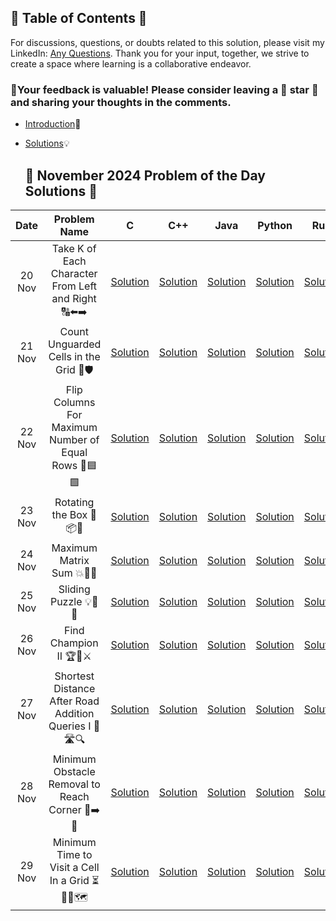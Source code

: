 ## 📜 Table of Contents 📜

For discussions, questions, or doubts related to this solution, please visit my LinkedIn: [Any Questions](https://www.linkedin.com/in/het-patel-8b110525a/). Thank you for your input, together, we strive to create a space where learning is a collaborative endeavor.

### 🔮Your feedback is valuable! Please consider leaving a 🌟 star 🌟 and sharing your thoughts in the comments.

- [Introduction](https://github.com/Hunterdii/Leetcode-POTD/blob/main/README.md)📝
- [Solutions](https://github.com/Hunterdii/Leetcode-POTD/tree/main/November%202024%20Leetcode%20Solution)💡

  ## 📅 **November 2024 Problem of the Day Solutions** 📅

| **Date**  | **Problem Name**                                | **C**                                                                                                                              | **C++**                                                                                                                            | **Java**                                                                                                                           | **Python**                                                                                                                         | **Rust**                                                                                                                           |
|:---------:|:-----------------------------------------------:|:----------------------------------------------------------------------------------------------------------------------------------:|:---------------------------------------------------------------------------------------------------------------------------------:|:---------------------------------------------------------------------------------------------------------------------------------:|:----------------------------------------------------------------------------------------------------------------------------------:|:----------------------------------------------------------------------------------------------------------------------------------:|
| 20 Nov    | Take K of Each Character From Left and Right 🔠⬅️➡️                        | [Solution](https://github.com/Hunterdii/Leetcode-POTD/blob/main/November%202024%20Leetcode%20Solution/2516.Take%20K%20of%20Each%20Character%20From%20Left%20and%20Right.md#code-c)  | [Solution](https://github.com/Hunterdii/Leetcode-POTD/blob/main/November%202024%20Leetcode%20Solution/2516.Take%20K%20of%20Each%20Character%20From%20Left%20and%20Right.md#code-c-1) | [Solution](https://github.com/Hunterdii/Leetcode-POTD/blob/main/November%202024%20Leetcode%20Solution/2516.Take%20K%20of%20Each%20Character%20From%20Left%20and%20Right.md#code-java) | [Solution](https://github.com/Hunterdii/Leetcode-POTD/blob/main/November%202024%20Leetcode%20Solution/2516.Take%20K%20of%20Each%20Character%20From%20Left%20and%20Right.md#code-python3) | [Solution](https://github.com/Hunterdii/Leetcode-POTD/blob/main/November%202024%20Leetcode%20Solution/2516.Take%20K%20of%20Each%20Character%20From%20Left%20and%20Right.md#code-rust) |
| 21 Nov    | Count Unguarded Cells in the Grid 🔢🛡️          | [Solution](https://github.com/Hunterdii/Leetcode-POTD/blob/main/November%202024%20Leetcode%20Solution/2257.Count%20Unguarded%20Cells%20in%20the%20Grid.md#code-c-1)       | [Solution](https://github.com/Hunterdii/Leetcode-POTD/blob/main/November%202024%20Leetcode%20Solution/2257.Count%20Unguarded%20Cells%20in%20the%20Grid.md#code-c)    | [Solution](https://github.com/Hunterdii/Leetcode-POTD/blob/main/November%202024%20Leetcode%20Solution/2257.Count%20Unguarded%20Cells%20in%20the%20Grid.md#code-java)    | [Solution](https://github.com/Hunterdii/Leetcode-POTD/blob/main/November%202024%20Leetcode%20Solution/2257.Count%20Unguarded%20Cells%20in%20the%20Grid.md#code-python3)    | [Solution](https://github.com/Hunterdii/Leetcode-POTD/blob/main/November%202024%20Leetcode%20Solution/2257.Count%20Unguarded%20Cells%20in%20the%20Grid.md#code-rust)    |
| 22 Nov    | Flip Columns For Maximum Number of Equal Rows 🔄🟦🟩      | [Solution](https://github.com/Hunterdii/Leetcode-POTD/blob/main/November%202024%20Leetcode%20Solution/1072.Flip%20Columns%20For%20Maximum%20Number%20of%20Equal%20Rows.md#code-c)       | [Solution](https://github.com/Hunterdii/Leetcode-POTD/blob/main/November%202024%20Leetcode%20Solution/1072.Flip%20Columns%20For%20Maximum%20Number%20of%20Equal%20Rows.md#code-c-1)    | [Solution](https://github.com/Hunterdii/Leetcode-POTD/blob/main/November%202024%20Leetcode%20Solution/1072.Flip%20Columns%20For%20Maximum%20Number%20of%20Equal%20Rows.md#code-java)    | [Solution](https://github.com/Hunterdii/Leetcode-POTD/blob/main/November%202024%20Leetcode%20Solution/1072.Flip%20Columns%20For%20Maximum%20Number%20of%20Equal%20Rows.md#code-python3)    | [Solution](https://github.com/Hunterdii/Leetcode-POTD/blob/main/November%202024%20Leetcode%20Solution/1072.Flip%20Columns%20For%20Maximum%20Number%20of%20Equal%20Rows.md#code-rust)    |
| 23 Nov    | Rotating the Box 🔄📦🔁                          | [Solution](https://github.com/Hunterdii/Leetcode-POTD/blob/main/November%202024%20Leetcode%20Solution/1861.Rotating%20the%20Box.md#c-code)       | [Solution](https://github.com/Hunterdii/Leetcode-POTD/blob/main/November%202024%20Leetcode%20Solution/1861.Rotating%20the%20Box.md#c-code-1)    | [Solution](https://github.com/Hunterdii/Leetcode-POTD/blob/main/November%202024%20Leetcode%20Solution/1861.Rotating%20the%20Box.md#java-code)    | [Solution](https://github.com/Hunterdii/Leetcode-POTD/blob/main/November%202024%20Leetcode%20Solution/1861.Rotating%20the%20Box.md#python-code)    | [Solution](https://github.com/Hunterdii/Leetcode-POTD/blob/main/November%202024%20Leetcode%20Solution/1861.Rotating%20the%20Box.md#rust-code)    |
| 24 Nov    | Maximum Matrix Sum 💥🔢🧮                    | [Solution](https://github.com/Hunterdii/Leetcode-POTD/blob/main/November%202024%20Leetcode%20Solution/1975.Maximum%20Matrix%20Sum.md#code-c)       | [Solution](https://github.com/Hunterdii/Leetcode-POTD/blob/main/November%202024%20Leetcode%20Solution/1975.Maximum%20Matrix%20Sum.md#c-code)    | [Solution](https://github.com/Hunterdii/Leetcode-POTD/blob/main/November%202024%20Leetcode%20Solution/1975.Maximum%20Matrix%20Sum.md#code-java)    | [Solution](https://github.com/Hunterdii/Leetcode-POTD/blob/main/November%202024%20Leetcode%20Solution/1975.Maximum%20Matrix%20Sum.md#code-python3)    | [Solution](https://github.com/Hunterdii/Leetcode-POTD/blob/main/November%202024%20Leetcode%20Solution/1975.Maximum%20Matrix%20Sum.md#code-rust)    |
| 25 Nov    | Sliding Puzzle 💡🚀🧩                    | [Solution](https://github.com/Hunterdii/Leetcode-POTD/blob/main/November%202024%20Leetcode%20Solution/773.Sliding%20Puzzle.md#code-c)       | [Solution](https://github.com/Hunterdii/Leetcode-POTD/blob/main/November%202024%20Leetcode%20Solution/773.Sliding%20Puzzle.md#code-c-1)    | [Solution](https://github.com/Hunterdii/Leetcode-POTD/blob/main/November%202024%20Leetcode%20Solution/773.Sliding%20Puzzle.md#code-java)    | [Solution](https://github.com/Hunterdii/Leetcode-POTD/blob/main/November%202024%20Leetcode%20Solution/773.Sliding%20Puzzle.md#code-python)    | [Solution](https://github.com/Hunterdii/Leetcode-POTD/blob/main/November%202024%20Leetcode%20Solution/773.Sliding%20Puzzle.md#code-rust)    |
| 26 Nov    | Find Champion II 🏆🥇⚔️                     | [Solution](https://github.com/Hunterdii/Leetcode-POTD/blob/main/November%202024%20Leetcode%20Solution/2924.Find%20Champion%20II.md#code-c)       | [Solution](https://github.com/Hunterdii/Leetcode-POTD/blob/main/November%202024%20Leetcode%20Solution/2924.Find%20Champion%20II.md#code-c-1)    | [Solution](https://github.com/Hunterdii/Leetcode-POTD/blob/main/November%202024%20Leetcode%20Solution/2924.Find%20Champion%20II.md#code-java)    | [Solution](https://github.com/Hunterdii/Leetcode-POTD/blob/main/November%202024%20Leetcode%20Solution/2924.Find%20Champion%20II.md#code-python)    | [Solution](https://github.com/Hunterdii/Leetcode-POTD/blob/main/November%202024%20Leetcode%20Solution/2924.Find%20Champion%20II.md#code-rust)    |
| 27 Nov    | Shortest Distance After Road Addition Queries I 🚗🛣️🔍   | [Solution](https://github.com/Hunterdii/Leetcode-POTD/blob/main/November%202024%20Leetcode%20Solution/3243.Shortest%20Distance%20After%20Road%20Addition%20Queries%20I.md#code-c)       | [Solution](https://github.com/Hunterdii/Leetcode-POTD/blob/main/November%202024%20Leetcode%20Solution/3243.Shortest%20Distance%20After%20Road%20Addition%20Queries%20I.md#code-c-1)    | [Solution](https://github.com/Hunterdii/Leetcode-POTD/blob/main/November%202024%20Leetcode%20Solution/3243.Shortest%20Distance%20After%20Road%20Addition%20Queries%20I.md#code-java)    | [Solution](https://github.com/Hunterdii/Leetcode-POTD/blob/main/November%202024%20Leetcode%20Solution/3243.Shortest%20Distance%20After%20Road%20Addition%20Queries%20I.md#code-python)    | [Solution](https://github.com/Hunterdii/Leetcode-POTD/blob/main/November%202024%20Leetcode%20Solution/3243.Shortest%20Distance%20After%20Road%20Addition%20Queries%20I.md#code-rust)    |
| 28 Nov    | Minimum Obstacle Removal to Reach Corner 🧱➡️🏁   | [Solution](https://github.com/Hunterdii/Leetcode-POTD/blob/main/November%202024%20Leetcode%20Solution/2290.Minimum%20Obstacle%20Removal%20to%20Reach%20Corner.md#code-c)       | [Solution](https://github.com/Hunterdii/Leetcode-POTD/blob/main/November%202024%20Leetcode%20Solution/2290.Minimum%20Obstacle%20Removal%20to%20Reach%20Corner.md#code-c-1)    | [Solution](https://github.com/Hunterdii/Leetcode-POTD/blob/main/November%202024%20Leetcode%20Solution/2290.Minimum%20Obstacle%20Removal%20to%20Reach%20Corner.md#code-java)    | [Solution](https://github.com/Hunterdii/Leetcode-POTD/blob/main/November%202024%20Leetcode%20Solution/2290.Minimum%20Obstacle%20Removal%20to%20Reach%20Corner.md#code-python)    | [Solution](https://github.com/Hunterdii/Leetcode-POTD/blob/main/November%202024%20Leetcode%20Solution/2290.Minimum%20Obstacle%20Removal%20to%20Reach%20Corner.md#code-rust)    |
| 29 Nov    | Minimum Time to Visit a Cell In a Grid ⏳🚶‍♂️🗺️  | [Solution](https://github.com/Hunterdii/Leetcode-POTD/blob/main/November%202024%20Leetcode%20Solution/2577.Minimum%20Time%20to%20Visit%20a%20Cell%20In%20a%20Grid.md#code-c)       | [Solution](https://github.com/Hunterdii/Leetcode-POTD/blob/main/November%202024%20Leetcode%20Solution/2577.Minimum%20Time%20to%20Visit%20a%20Cell%20In%20a%20Grid.md#code-c-1)    | [Solution](https://github.com/Hunterdii/Leetcode-POTD/blob/main/November%202024%20Leetcode%20Solution/2577.Minimum%20Time%20to%20Visit%20a%20Cell%20In%20a%20Grid.md#code-java)    | [Solution](https://github.com/Hunterdii/Leetcode-POTD/blob/main/November%202024%20Leetcode%20Solution/2577.Minimum%20Time%20to%20Visit%20a%20Cell%20In%20a%20Grid.md#code-python)    | [Solution](https://github.com/Hunterdii/Leetcode-POTD/blob/main/November%202024%20Leetcode%20Solution/2577.Minimum%20Time%20to%20Visit%20a%20Cell%20In%20a%20Grid.md#code-rust)    |



